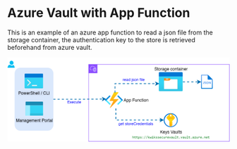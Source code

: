 # Azure Vault with App Function

This is an example of an azure app function to read a json file from the storage container, the authentication key to the store is retrieved beforehand from azure vault.

![schema-fonctionnelle.png](src/images/schema-fonctionnelle.png)